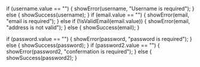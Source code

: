 if (username.value == "") {
showError(username, "Username is required");
} else {
showSuccess(username);
}
if (email.value == "") {
showError(email, "email is required");
} else if (!isValidEmail(email.value)) {
showError(email, "address is not valid");
} else {
showSuccess(email);
}

if (password.value == "") {
showError(password, "password is required");
} else {
showSuccess(password);
}
if (password2.value == "") {
showError(password2, "confermation is required");
} else {
showSuccess(password2);
}
